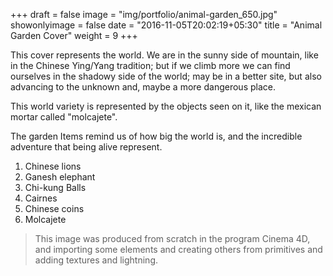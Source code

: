 +++
draft = false
image = "img/portfolio/animal-garden_650.jpg"
showonlyimage = false
date = "2016-11-05T20:02:19+05:30"
title = "Animal Garden Cover"
weight = 9
+++

This cover represents the world. We are in the sunny side of mountain, like in the Chinese Ying/Yang tradition; but if we climb more we can find ourselves in the shadowy side of the world; may be in a better site, but also advancing to the unknown and, maybe a more dangerous place.
<!--more-->

This world variety is represented by the objects seen on it, like the mexican mortar called "molcajete".

The garden Items remind us of how big the world is, and the incredible adventure that being alive represent.

1. Chinese lions
2. Ganesh elephant
3. Chi-kung Balls
4. Cairnes
5. Chinese coins
6. Molcajete

> This image was produced from scratch in the program Cinema 4D, and importing some elements and creating others from primitives and adding textures and lightning.